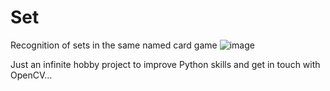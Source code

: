 # Set
Recognition of sets in the same named card game
![image](https://user-images.githubusercontent.com/76875781/168413329-576faa5e-7775-4243-b948-a74813e7b8d3.png)

Just an infinite hobby project to improve Python skills and get in touch with OpenCV...

